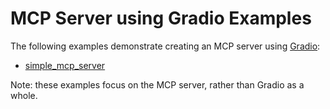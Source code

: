 #  MCP Server using Gradio Examples

The following examples demonstrate creating an MCP server using [Gradio](https://www.gradio.app/main/guides/using-docs-mcp):

- [simple_mcp_server](simple_mcp_server)

Note: these examples focus on the MCP server, rather than Gradio as a whole.
